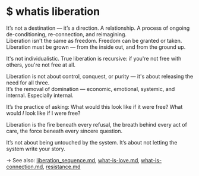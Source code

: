 # $ whatis liberation

It’s not a destination — it’s a direction. A relationship. A process of ongoing de-conditioning, re-connection, and reimagining.  
Liberation isn't the same as freedom. Freedom can be granted or taken. Liberation must be grown — from the inside out, and from the ground up.

It's not individualistic. True liberation is recursive: if you're not free with others, you're not free at all.

Liberation is not about control, conquest, or purity — it's about releasing the need for all three.  
It’s the removal of domination — economic, emotional, systemic, and internal. Especially internal.

It’s the practice of asking: What would this look like if it were free? What would *I* look like if I were free?

Liberation is the fire beneath every refusal, the breath behind every act of care, the force beneath every sincere question.

It’s not about being untouched by the system. It’s about not letting the system write your story.

→ See also: [liberation_sequence.md](../core/liberation_sequence.md), [what-is-love.md](what-is-love.md), [what-is-connection.md](what-is-connection.md), [resistance.md](../futures/resistance.md)